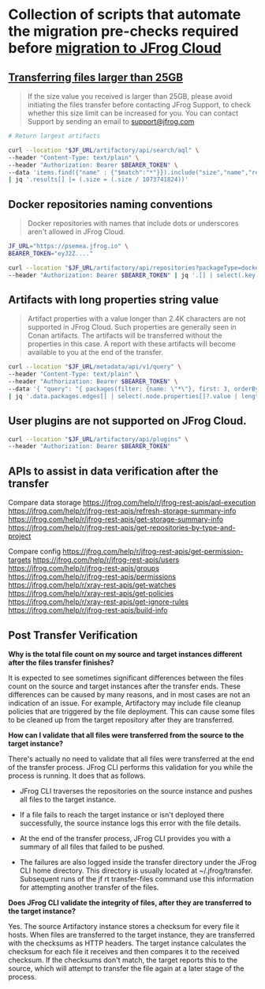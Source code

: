 #  Collection of scripts that automate the migration pre-checks required before [migration to JFrog Cloud](https://docs.jfrog-applications.jfrog.io/jfrog-applications/jfrog-cli/cli-for-jfrog-cloud-transfer)


## [Transferring files larger than 25GB](https://docs.jfrog-applications.jfrog.io/jfrog-applications/jfrog-cli/cli-for-jfrog-cloud-transfer#running-the-transfer-process-exceptional-cases)

> If the size value you received is larger than 25GB, please avoid initiating the files transfer before contacting JFrog Support, to check whether this size limit can be increased for you. You can contact Support by sending an email to support@jfrog.com

```bash
# Return largest artifacts

curl --location "$JF_URL/artifactory/api/search/aql" \
--header "Content-Type: text/plain" \
--header "Authorization: Bearer $BEARER_TOKEN" \
--data 'items.find({"name" : {"$match":"*"}}).include("size","name","repo").sort({"$desc" : ["size"]}).limit(1)' \
| jq '.results[] |= (.size = (.size / 1073741824))'
```

## Docker repositories naming conventions

> Docker repositories with names that include dots or underscores aren't allowed in JFrog Cloud.

```bash
JF_URL="https://psemea.jfrog.io" \
BEARER_TOKEN="eyJ2Z...."

curl --location "$JF_URL/artifactory/api/repositories?packageType=docker" \
--header "Authorization: Bearer $BEARER_TOKEN" | jq '.[] | select(.key | contains(".") or contains("_"))'
```

## Artifacts with long properties string value

> Artifact properties with a value longer than 2.4K characters are not supported in JFrog Cloud. Such properties are generally seen in Conan artifacts. The artifacts will be transferred without the properties in this case. A report with these artifacts will become available to you at the end of the transfer.

```bash
curl --location "$JF_URL/metadata/api/v1/query" \
--header "Content-Type: text/plain" \
--header "Authorization: Bearer $BEARER_TOKEN" \
--data '{ "query": "{ packages(filter: {name: \"*\"}, first: 3, orderBy: {field: NAME, direction: DESC}) { edges { node { name packageType properties { name value } } } } }" }' \
| jq '.data.packages.edges[] | select(.node.properties[]?.value | length > 24000) | .node'
```

## User plugins are not supported on JFrog Cloud.

```bash
curl --location "$JF_URL/artifactory/api/plugins" \
--header "Authorization: Bearer $BEARER_TOKEN"
```

## APIs to assist in data verification after the transfer

Compare data storage
https://jfrog.com/help/r/jfrog-rest-apis/aql-execution
https://jfrog.com/help/r/jfrog-rest-apis/refresh-storage-summary-info 
https://jfrog.com/help/r/jfrog-rest-apis/get-storage-summary-info 
https://jfrog.com/help/r/jfrog-rest-apis/get-repositories-by-type-and-project 

Compare config
https://jfrog.com/help/r/jfrog-rest-apis/get-permission-targets
https://jfrog.com/help/r/jfrog-rest-apis/users
https://jfrog.com/help/r/jfrog-rest-apis/groups
https://jfrog.com/help/r/jfrog-rest-apis/permissions
https://jfrog.com/help/r/xray-rest-apis/get-watches
https://jfrog.com/help/r/xray-rest-apis/get-policies
https://jfrog.com/help/r/xray-rest-apis/get-ignore-rules
https://jfrog.com/help/r/jfrog-rest-apis/build-info

## Post Transfer Verification

**Why is the total file count on my source and target instances different after the files transfer finishes?**

It is expected to see sometimes significant differences between the files count on the source and target instances after the transfer ends. These differences can be caused by many reasons, and in most cases are not an indication of an issue. For example, Artifactory may include file cleanup policies that are triggered by the file deployment. This can cause some files to be cleaned up from the target repository after they are transferred.

**How can I validate that all files were transferred from the source to the target instance?**

There's actually no need to validate that all files were transferred at the end of the transfer process. JFrog CLI performs this validation for you while the process is running. It does that as follows.

- JFrog CLI traverses the repositories on the source instance and pushes all files to the target instance.

- If a file fails to reach the target instance or isn't deployed there successfully, the source instance logs this error with the file details.

- At the end of the transfer process, JFrog CLI provides you with a summary of all files that failed to be pushed.

- The failures are also logged inside the transfer directory under the JFrog CLI home directory. This directory is usually located at ~/.jfrog/transfer. Subsequent runs of the jf rt transfer-files command use this information for attempting another transfer of the files.

**Does JFrog CLI validate the integrity of files, after they are transferred to the target instance?**

Yes. The source Artifactory instance stores a checksum for every file it hosts. When files are transferred to the target instance, they are transferred with the checksums as HTTP headers. The target instance calculates the checksum for each file it receives and then compares it to the received checksum. If the checksums don't match, the target reports this to the source, which will attempt to transfer the file again at a later stage of the process.



